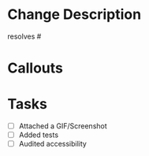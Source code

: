 # Change Description

<!-- A brief overview -->

<!-- link an issue for automatic resolution in projects -->

resolves #

# Callouts

<!-- Space to mention anything that needs extra attention or that might be out of the ordinary -->

# Tasks

- [ ] Attached a GIF/Screenshot
- [ ] Added tests
- [ ] Audited accessibility

